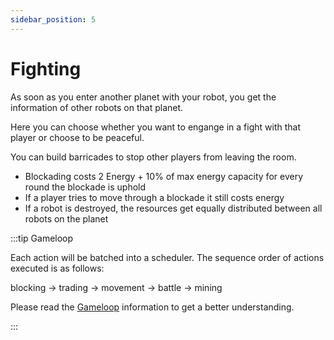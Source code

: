 ```yaml
---
sidebar_position: 5
---
```


# Fighting

As soon as you enter another planet with your robot, you get the information of other robots on that planet.

Here you can choose whether you want to engange in a fight with that player or choose to be peaceful.

You can build barricades to stop other players from leaving the room.

- Blockading costs 2 Energy + 10% of max energy capacity for every round the blockade is uphold
- If a player tries to move through a blockade it still costs energy
- If a robot is destroyed, the resources get equally distributed between all robots on the planet

:::tip Gameloop

Each action will be batched into a scheduler. The sequence order of actions executed is as follows:

blocking -> trading -> movement -> battle -> mining

Please read the [Gameloop](/rules/gameloop) information to get a better understanding.

:::
